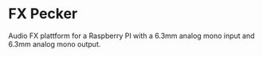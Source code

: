 # FX Pecker

Audio FX plattform for a Raspberry PI with
a 6.3mm analog mono input and 6.3mm analog mono output.

